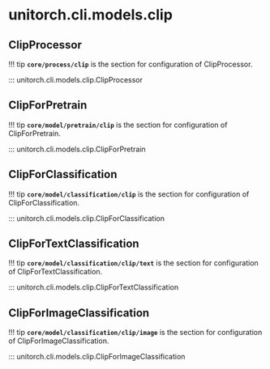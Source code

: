 # unitorch.cli.models.clip

## ClipProcessor

!!! tip
    **`core/process/clip`** is the section for configuration of ClipProcessor.

::: unitorch.cli.models.clip.ClipProcessor

## ClipForPretrain

!!! tip
    **`core/model/pretrain/clip`** is the section for configuration of ClipForPretrain.

::: unitorch.cli.models.clip.ClipForPretrain

## ClipForClassification

!!! tip
    **`core/model/classification/clip`** is the section for configuration of ClipForClassification.

::: unitorch.cli.models.clip.ClipForClassification

## ClipForTextClassification

!!! tip
    **`core/model/classification/clip/text`** is the section for configuration of ClipForTextClassification.

::: unitorch.cli.models.clip.ClipForTextClassification

## ClipForImageClassification

!!! tip
    **`core/model/classification/clip/image`** is the section for configuration of ClipForImageClassification.

::: unitorch.cli.models.clip.ClipForImageClassification

